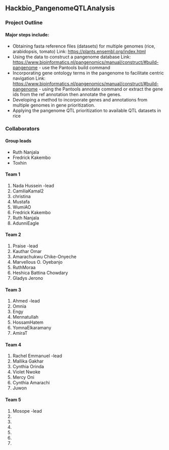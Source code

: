 ## Hackbio_PangenomeQTLAnalysis
### Project Outline
#### **Major steps include:**
* Obtaining fasta reference files (datasets) for multiple genomes (rice, arabidopsis, tomato)
Link: https://plants.ensembl.org/index.html
* Using the data to construct a pangenome database
Link: https://www.bioinformatics.nl/pangenomics/manual/construct/#build-pangenome - use the Pantools build command
* Incorporating gene ontology terms in the pangenome to facilitate centric navigation
Link: https://www.bioinformatics.nl/pangenomics/manual/construct/#build-pangenome - using the Pantools annotate command or extract the gene ids from the ref annotation then annotate the genes.
* Developing a method to incorporate genes and annotations from multiple genomes in gene prioritization.
* Applying the pangenome QTL prioritization to available QTL datasets in rice

### Collaborators
#### Group leads
* Ruth Nanjala
* Fredrick Kakembo
* Toxhin

#### Team 1     
1. Nada Hussein -lead
2. CamiliaKamal2
3. christina
4. Mustafa
5. WumiAO
6. Fredrick Kakembo
7. Ruth Nanjala
8. AdunniEagle

#### Team 2
1. Praise -lead
2. Kauthar Omar
3. Amarachukwu Chike-Onyeche
4. Marvellous O. Oyebanjo
5. RuthMoraa
6. Heshica Battina Chowdary
7. Gladys Jerono

#### Team 3
1. Ahmed -lead
2. Omnia
3. Engy
4. Mennatullah
5. HossamHatem
6. YomnaElkaramany
7. AmiraT


#### Team 4
1. Rachel Emmanuel -lead
2. Mallika Gakhar
3. Cynthia Orinda
4. Violet Nwoke
5. Mercy Oni
6. Cynthia Amarachi
7. Juwon

#### Team 5
1. Mosope -lead
2.
3.
4.
5.
6.
7.


